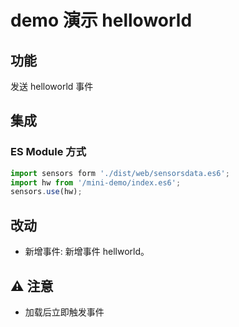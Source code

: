 # demo 演示 helloworld
## 功能
发送 helloworld 事件

## 集成
### ES Module 方式
```javascript
import sensors form './dist/web/sensorsdata.es6';
import hw from '/mini-demo/index.es6';
sensors.use(hw);
```

## 改动
- 新增事件: 新增事件 hellworld。

## ⚠️ 注意
- 加载后立即触发事件
